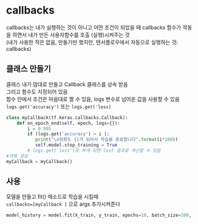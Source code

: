# callbacks
callbacks는 내가 실행하는 것이 아니고 어떤 조건이 되었을 때 callbacks 함수가 작동을 하면서 내가 만든 사용자함수를 호출 (실행)시켜주는 것    
(내가 사용한 적은 없음, 만들기만 했지만, 텐서플로우에서 자동으로 실행하는 것: callbacks)  


## 클래스 만들기
클래스 내가 맘대로 만들고 Callback 클래스를 상속 받음  
그리고 함수도 지정되어 있음  
함수 안에서 조건은 마음대로 짤 수 있음, logs 변수로 넘어온 값을 사용할 수 있음  
`logs.get('accuracy')` 또는  `logs.get('loss)`  

```py
class myCallback(tf.keras.callbacks.Callback):
    def on_epoch_end(self, epoch, logs={}):
        i = 0.995
        if (logs.get('accuracy') > i ):
           print("\n정확도 {}가 되어서 학습을 종료합니다".format(i*100))  
           self.model.stop_training = True
        # logs.get('loss')로 하게 되면 lost 결과로 계산할 수 있음
#객체 생성
myCallback = myCallback()
```

## 사용
모델을 만들고 fit() 메소드로 학습을 시킬때   
`callbacks=[myCallback ]` 으로 args 추가시켜준다
```py
model_history = model.fit(X_train, y_train, epochs=10, batch_size=100, callbacks=[myCallback ], verbose=1) 

```

